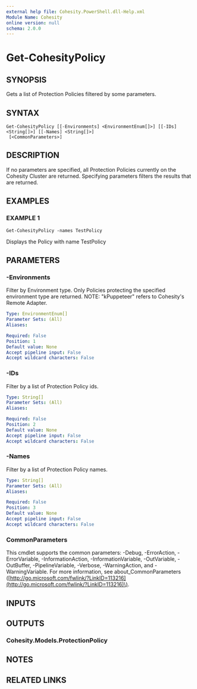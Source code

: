 ```yaml
---
external help file: Cohesity.PowerShell.dll-Help.xml
Module Name: Cohesity
online version: null
schema: 2.0.0
---
```


# Get-CohesityPolicy

## SYNOPSIS

Gets a list of Protection Policies filtered by some parameters.

## SYNTAX

```text
Get-CohesityPolicy [[-Environments] <EnvironmentEnum[]>] [[-IDs] <String[]>] [[-Names] <String[]>]
 [<CommonParameters>]
```

## DESCRIPTION

If no parameters are specified, all Protection Policies currently on the Cohesity Cluster are returned. Specifying parameters filters the results that are returned.

## EXAMPLES

### EXAMPLE 1

```text
Get-CohesityPolicy -names TestPolicy
```

Displays the Policy with name TestPolicy

## PARAMETERS

### -Environments

Filter by Environment type. Only Policies protecting the specified environment type are returned. NOTE: "kPuppeteer" refers to Cohesity's Remote Adapter.

```yaml
Type: EnvironmentEnum[]
Parameter Sets: (All)
Aliases:

Required: False
Position: 1
Default value: None
Accept pipeline input: False
Accept wildcard characters: False
```

### -IDs

Filter by a list of Protection Policy ids.

```yaml
Type: String[]
Parameter Sets: (All)
Aliases:

Required: False
Position: 2
Default value: None
Accept pipeline input: False
Accept wildcard characters: False
```

### -Names

Filter by a list of Protection Policy names.

```yaml
Type: String[]
Parameter Sets: (All)
Aliases:

Required: False
Position: 3
Default value: None
Accept pipeline input: False
Accept wildcard characters: False
```

### CommonParameters

This cmdlet supports the common parameters: -Debug, -ErrorAction, -ErrorVariable, -InformationAction, -InformationVariable, -OutVariable, -OutBuffer, -PipelineVariable, -Verbose, -WarningAction, and -WarningVariable. For more information, see about\_CommonParameters \([http://go.microsoft.com/fwlink/?LinkID=113216](http://go.microsoft.com/fwlink/?LinkID=113216)\).

## INPUTS

## OUTPUTS

### Cohesity.Models.ProtectionPolicy

## NOTES

## RELATED LINKS

